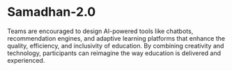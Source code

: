 # Samadhan-2.0
Teams are encouraged to design AI-powered tools like chatbots, recommendation engines, and adaptive learning platforms that enhance the quality, efficiency, and inclusivity of education. By combining creativity and technology, participants can reimagine the way education is delivered and experienced.
